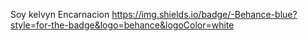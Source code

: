 Soy kelvyn Encarnacion
https://img.shields.io/badge/-Behance-blue?style=for-the-badge&logo=behance&logoColor=white
